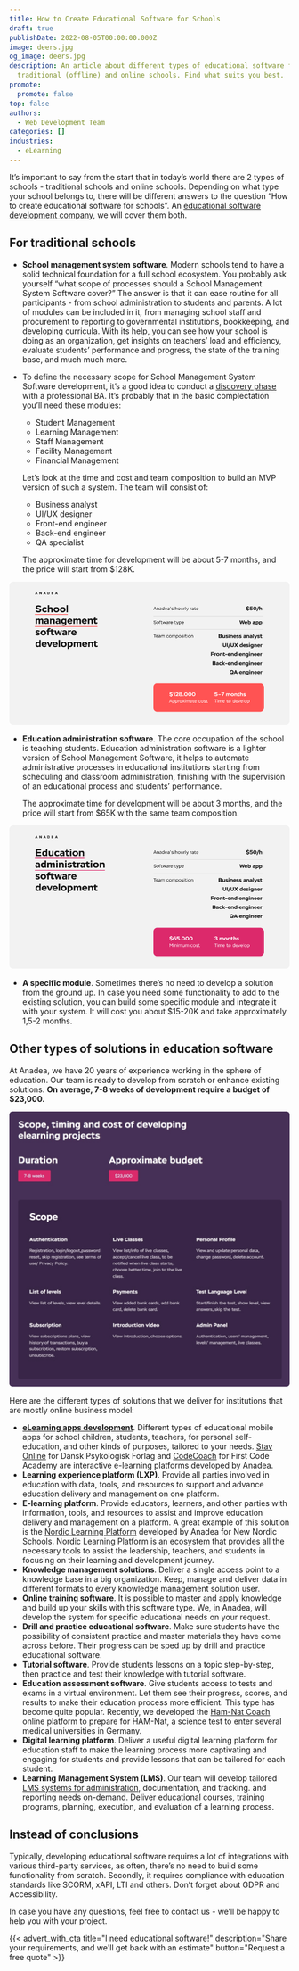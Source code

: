 ```yaml
---
title: How to Create Educational Software for Schools
draft: true
publishDate: 2022-08-05T00:00:00.000Z
image: deers.jpg
og_image: deers.jpg
description: An article about different types of educational software for both
  traditional (offline) and online schools. Find what suits you best.
promote:
  promote: false
top: false
authors:
  - Web Development Team
categories: []
industries:
  - eLearning
---
```

It’s important to say from the start that in today’s world there are 2 types of schools - traditional schools and online schools. Depending on what type your school belongs to, there will be different answers to the question “How to create educational software for schools”. An <a href="https://anadea.info/solutions/e-learning-software-development" target="_blank">educational software development company</a>, we will cover them both.

## For traditional schools

* **School management system software**. Modern schools tend to have a solid technical foundation for a full school ecosystem. You probably ask yourself “what scope of processes should a School Management System Software cover?” The answer is that it can ease routine for all participants - from school administration to students and parents. A lot of modules can be included in it, from managing school staff and procurement to reporting to governmental institutions, bookkeeping, and developing curricula. With its help, you can see how your school is doing as an organization, get insights on teachers’ load and efficiency, evaluate students’ performance and progress, the state of the training base, and much much more.
* To define the necessary scope for School Management System Software development, it’s a good idea to conduct a <a href="https://anadea.info/blog/how-to-turn-your-project-into-fantastic-with-discovery-phase-in-software-development" target="_blank">discovery phase</a> with a professional BA.
  It’s probably that in the basic complectation you’ll need these modules:

  * Student Management
  * Learning Management
  * Staff Management
  * Facility Management
  * Financial Management

  Let’s look at the time and cost and team composition to build an MVP version of such a system. The team will consist of:

  * Business analyst
  * UI/UX designer
  * Front-end engineer
  * Back-end engineer
  * QA specialist

  The approximate time for development will be about 5-7 months, and the price will start from $128K.

![school management software development](school_management_software_development.jpg)

* **Education administration software**. The core occupation of the school is teaching students. Education administration software is a lighter version of School Management Software, it helps to automate administrative processes in educational institutions starting from scheduling and classroom administration, finishing with the supervision of an educational process and students’ performance.

  The approximate time for development will be about 3 months, and the price will start from $65K with the same team composition.

![education administration software development](education_administration_software_development.jpg)

* **A specific module**. Sometimes there’s no need to develop a solution from the ground up. In case you need some functionality to add to the existing solution, you can build some specific module and integrate it with your system. It will cost you about $15-20K and take approximately 1,5-2 months.

## Other types of solutions in education software

At Anadea, we have 20 years of experience working in the sphere of education. Our team is ready to develop from scratch or enhance existing solutions. **On average, 7-8 weeks of development require a budget of $23,000.**

![elearning software development scope and cost](elearning_software_development_scope_and_cost.png)

Here are the different types of solutions that we deliver for institutions that are mostly online business model:

* **<a href="https://anadea.info/solutions/e-learning-software-development/m-learning" target="_blank">eLearning apps development</a>**. Different types of educational mobile apps for school children, students, teachers, for personal self-education, and other kinds of purposes, tailored to your needs. <a href="https://anadea.info/projects/stav-online" target="_blank">Stav Online</a> for Dansk Psykologisk Forlag and <a href="https://anadea.info/projects/codecoach-by-first-code-academy" target="_blank">CodeCoach</a> for First Code Academy are interactive e-learning platforms developed by Anadea.
* **Learning experience platform (LXP)**. Provide all parties involved in education with data, tools, and resources to support and advance education delivery and management on one platform.
* **E-learning platform**. Provide educators, learners, and other parties with information, tools, and resources to assist and improve education delivery and management on a platform. A great example of this solution is the <a href="https://anadea.info/projects/nordic-learning-platform" target="_blank">Nordic Learning Platform</a> developed by Anadea for New Nordic Schools. Nordic Learning Platform is an ecosystem that provides all the necessary tools to assist the leadership, teachers, and students in focusing on their learning and development journey.
* **Knowledge management solutions**. Deliver a single access point to a knowledge base in a big organization. Keep, manage and deliver data in different formats to every knowledge management solution user.
* **Online training software**. It is possible to master and apply knowledge and build up your skills with this software type. We, in Anadea, will develop the system for specific educational needs on your request.
* **Drill and practice educational software**. Make sure students have the possibility of consistent practice and master materials they have come across before. Their progress can be sped up by drill and practice educational software.
* **Tutorial software**. Provide students lessons on a topic step-by-step, then practice and test their knowledge with tutorial software.
* **Education assessment software**. Give students access to tests and exams in a virtual environment. Let them see their progress, scores, and results to make their education process more efficient. This type has become quite popular. Recently, we developed the <a href="https://anadea.info/projects/ham-nat-coach" target="_blank">Ham-Nat Coach</a> online platform to prepare for HAM-Nat, a science test to enter several medical universities in Germany.
* **Digital learning platform**. Deliver a useful digital learning platform for education staff to make the learning process more captivating and engaging for students and provide lessons that can be tailored for each student.
* **Learning Management System (LMS)**. Our team will develop tailored <a href="https://anadea.info/solutions/e-learning-software-development/lms" target="_blank">LMS systems for administration</a>, documentation, and tracking. and reporting needs on-demand. Deliver educational courses, training programs, planning, execution, and evaluation of a learning process.

## Instead of conclusions

Typically, developing educational software requires a lot of integrations with various third-party services, as often, there’s no need to build some functionality from scratch. Secondly, it requires compliance with education standards like SCORM, xAPI, LTI and others. Don’t forget about GDPR and Accessibility.

In case you have any questions, feel free to contact us - we’ll be happy to help you with your project.

{{< advert_with_cta title="I need educational software!" description="Share your requirements, and we'll get back with an estimate" button="Request a free quote" >}}
